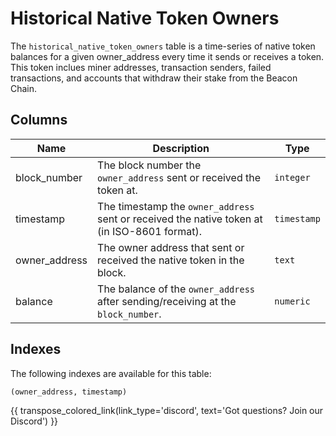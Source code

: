 # Historical Native Token Owners

The `historical_native_token_owners` table is a time-series of native token balances for a given owner_address every time it sends or receives a token. This token inclues miner addresses, transaction senders, failed transactions, and accounts that withdraw their stake from the Beacon Chain.

## Columns
| Name                | Description                                                                 | Type        |
| --------- | --------- | --------------------------------------------------------------------------- |
| block_number | The block number the `owner_address` sent or received the token at. | `integer` |
| timestamp | The timestamp the `owner_address` sent or received the native token at (in ISO-8601 format). | `timestamp` |
| owner_address | The owner address that sent or received the native token in the block. | `text` |
| balance | The balance of the `owner_address` after sending/receiving at the `block_number`. | `numeric` |

## Indexes
The following indexes are available for this table:
```
(owner_address, timestamp)
```

{{ transpose_colored_link(link_type='discord', text='Got questions?  Join our Discord') }}
